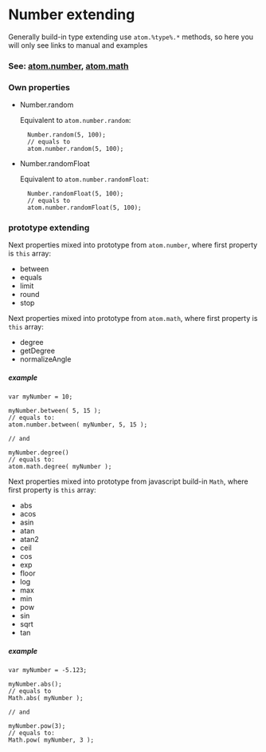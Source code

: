 Number extending
================

Generally build-in type extending use `atom.%type%.*` methods, so here you will only see links to manual and examples

### See: [atom.number](https://github.com/theshock/atomjs/blob/master/Docs/En/Types/Number.md), [atom.math](https://github.com/theshock/atomjs/blob/master/Docs/En/Types/Math.md)

### Own properties

* Number.random

	Equivalent to `atom.number.random`:

		Number.random(5, 100);
		// equals to
		atom.number.random(5, 100);

* Number.randomFloat

	Equivalent to `atom.number.randomFloat`:

		Number.randomFloat(5, 100);
		// equals to
		atom.number.randomFloat(5, 100);
		
### prototype extending

Next properties mixed into prototype from `atom.number`, where first property is `this` array:

* between
* equals
* limit
* round
* stop


Next properties mixed into prototype from `atom.math`, where first property is `this` array:

* degree
* getDegree
* normalizeAngle


##### example
	var myNumber = 10;

	myNumber.between( 5, 15 );
	// equals to:
	atom.number.between( myNumber, 5, 15 );
	
	// and
	
	myNumber.degree()
	// equals to:
	atom.math.degree( myNumber );
	

Next properties mixed into prototype from javascript build-in `Math`, where first property is `this` array:

* abs
* acos
* asin
* atan
* atan2
* ceil
* cos
* exp
* floor
* log
* max
* min
* pow
* sin
* sqrt
* tan

	
##### example

	var myNumber = -5.123;
	
	myNumber.abs();
	// equals to
	Math.abs( myNumber );
	
	// and
	
	myNumber.pow(3);
	// equals to:
	Math.pow( myNumber, 3 );

